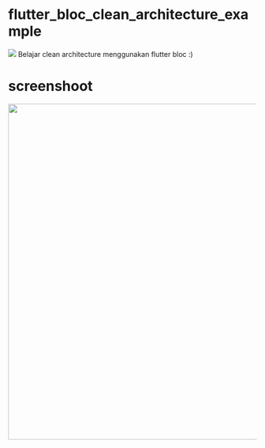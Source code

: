 # flutter_bloc_clean_architecture_example
![](https://miro.medium.com/v2/resize:fit:1000/1*KMFfH606QaOzA73qNRD9dw.png)
Belajar clean architecture menggunakan flutter bloc :)

# screenshoot
<img src="https://raw.githubusercontent.com/rickyricko302/flutter_bloc_clean_architecture_example/main/ss.jpg" height=680/>
